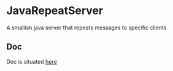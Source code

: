 # JavaRepeatServer
A smallish java server that repeats messages to specific clients

## Doc
Doc is situated [here](https://app-rs-oc-polytech-2020.github.io/JavaRepeatServer/)
